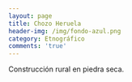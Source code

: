 ```yaml
---
layout: page
title: Chozo Heruela
header-img: /img/fondo-azul.png
category: Etnográfico
comments: 'true'
---
```



Construcción rural en piedra seca.
